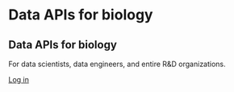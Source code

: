 # Data APIs for biology

<div class="px-4 py-5 my-5 text-center">
<h2 class="display-5 fw-bold">
    Data APIs for biology
</h2>
<div class="col-lg-7 mx-auto">
    <p class="lead">
    For data scientists, data engineers, and entire R&D organizations.
    </p>
</div>
<a class="login-button lead my-2" href="/login.html">Log in</a>
</div>
